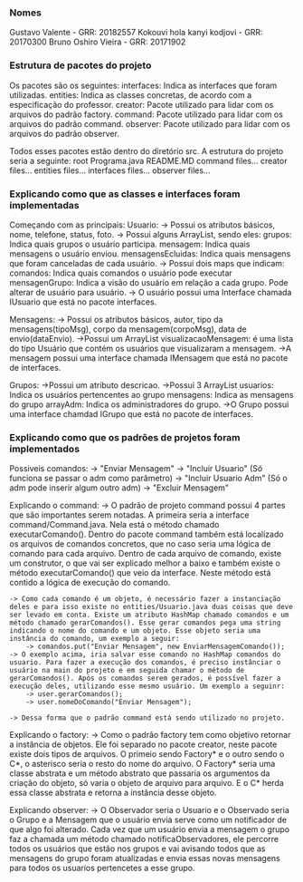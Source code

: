 ### Nomes ###
Gustavo Valente - GRR: 20182557 
Kokouvi hola kanyi kodjovi - GRR: 20170300 
Bruno Oshiro Vieira - GRR: 20171902

### Estrutura de pacotes do projeto ###
Os pacotes são os seguintes:
    interfaces: Indica as interfaces que foram utilizadas. 
    entities: Indica as classes concretas, de acordo com a especificação do professor.
    creator: Pacote utilizado para lidar com os arquivos do padrão factory. 
    command: Pacote utilizado para lidar com os arquivos do padrão command.
    observer: Pacote utilizado para lidar com os arquivos do padrão observer.

Todos esses pacotes estão dentro do diretório src. 
A estrutura do projeto seria a seguinte:
    root
        Programa.java
        README.MD
        command
            files...
        creator
            files...
        entities
            files...
        interfaces
            files...
        observer
            files...

### Explicando como que as classes e interfaces foram implementadas ###
Começando com as principais:
Usuario:
    -> Possui os atributos básicos, nome, telefone, status, foto.
    -> Possui alguns ArrayList, sendo eles:
        grupos: Indica quais grupos o usuário participa. 
        mensagem: Indica quais mensagens o usuário enviou.
        mensagensEcluidas: Indica quais mensagens que foram canceladas de cada usuário. 
    -> Possui dois maps que indicam:
        comandos: Indica quais comandos o usuário pode executar
        mensagenGrupo: Indica a visão do usuário em relação a cada grupo. Pode alterar de usuário para usuário.
    -> O usuário possui uma Interface chamada IUsuario que está no pacote interfaces. 

Mensagens:
    -> Possui os atributos básicos, autor, tipo da mensagens(tipoMsg), corpo da mensagem(corpoMsg), data de envio(dataEnvio).
    ->Possui um ArrayList
        visualizacaoMensagem: é uma lista do tipo Usuário que contém os usuários que visualizaram a mensagem.
    ->A mensagem possui uma interface chamada IMensagem que está no pacote de interfaces.

Grupos:
    ->Possui um atributo descricao.
    ->Possui 3 ArrayList
        usuarios: Indica os usuários pertencentes ao grupo
        mensagens: Indica as mensagens do grupo
        arrayAdm: Indica os administradores do grupo.
    ->O Grupo possui uma interface chamdad IGrupo que está no pacote de interfaces. 

### Explicando como que os padrões de projetos foram implementados ###
Possiveis comandos:
    -> "Enviar Mensagem"
    -> "Incluir Usuario"        (Só funciona se passar o adm como parâmetro)
    -> "Incluir Usuario Adm"    (Só o adm pode inserir algum outro adm)
    -> "Excluir Mensagem"

Explicando o command:
    -> O padrão de projeto command possui 4 partes que são importantes serem notadas. A primeira seria a interface command/Command.java. Nela está o método chamado executarComando(). Dentro do pacote command também está localizado os arquivos de comandos concretos, que no caso seria uma lógica de comando para cada arquivo. Dentro de cada arquivo de comando, existe um construtor, o que vai ser explicado melhor a baixo e também existe o método executarComando() que veio da interface. Neste método está contido a lógica de execução do comando. 

    -> Como cada comando é um objeto, é necessário fazer a instanciação deles e para isso existe no entities/Usuario.java duas coisas que deve ser levado em conta. Existe um atributo HashMap chamado comandos e um método chamado gerarComandos(). Esse gerar comandos pega uma string indicando o nome do comando e um objeto. Esse objeto seria uma instância do comando, um exemplo a seguir:
        -> comandos.put("Enviar Mensagem", new EnviarMensagemComando()); 
    -> O exemplo acima, iria salvar esse comando no HashMap comandos do usuario. Para fazer a execução dos comandos, é preciso instânciar o usuário na main do projeto e em seguida chamar o método de gerarComandos(). Após os comandos serem gerados, é possível fazer a execução deles, utilizando esse mesmo usuário. Um exemplo a seguinr:
        -> user.gerarComandos();
        -> user.nomeDoComando("Enviar Mensagem");
    
    -> Dessa forma que o padrão command está sendo utilizado no projeto. 

Explicando o factory:
    -> Como o padrão factory tem como objetivo retornar a instância de objetos. Ele foi separado no pacote creator, neste pacote existe dois tipos de arquivos. O primeio sendo Factory* e o outro sendo o C*, o asterisco seria o resto do nome do arquivo. O Factory* seria uma classe abstrata e um método abstrato que passaria os argumentos da criação do objeto, só varia o objeto de arquivo para arquivo. E o C* herda essa classe abstrata e retorna a instância desse objeto. 

Explicando observer:
    -> O Observador seria o Usuario e o Observado seria o Grupo e a Mensagem que o usuário envia serve como um notificador de que algo foi alterado. Cada vez que um usuário envia a mensagem o grupo faz a chamada um método chamado notificaObservadores, ele percorre todos os usuários que estão nos grupos e vai avisando todos que as mensagens do grupo foram atualizadas e envia essas novas mensagens para todos os usuarios pertencetes a esse grupo. 